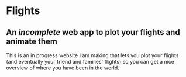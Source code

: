 # Flights
## An *incomplete* web app to plot your flights and animate them
This is an in progress website I am making that lets you plot your flights (and eventually your friend and families' flights) so you can get a nice overview of where you have been in the world.
